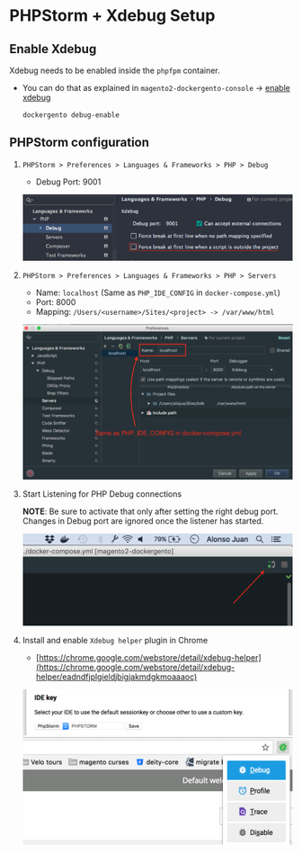 # PHPStorm + Xdebug Setup

## Enable Xdebug

Xdebug needs to be enabled inside the `phpfpm` container. 

* You can do that as explained in `magento2-dockergento-console` -> [enable xdebug](https://github.com/ModestCoders/magento2-dockergento-console/blob/master/docs/workflow.md#6-xdebug)

	```
	dockergento debug-enable
	```

## PHPStorm configuration

1. `PHPStorm > Preferences > Languages & Frameworks > PHP > Debug`	
	* Debug Port: 9001

	![debug_port](img/debug_port.png)

2. `PHPStorm > Preferences > Languages & Frameworks > PHP > Servers`

	* Name: `localhost` (Same as `PHP_IDE_CONFIG` in `docker-compose.yml`)
	* Port: 8000
	* Mapping: `/Users/<username>/Sites/<project> -> /var/www/html`

	![debug_server_mapping](img/debug_server_mapping.png)
	
3. Start Listening for PHP Debug connections

	**NOTE**: Be sure to activate that only after setting the right debug port. Changes in Debug port are ignored once the listener has started.
	
	![PHPStorm Debug Listener](img/phpstorm_debug_listener.png)

4. Install and enable `Xdebug helper` plugin in Chrome

	* [https://chrome.google.com/webstore/detail/xdebug-helper](https://chrome.google.com/webstore/detail/xdebug-helper/eadndfjplgieldjbigjakmdgkmoaaaoc)
	
	![Xdebug Helper Config](img/xdebug_helper_config.png)
	![Xdebug Helper Enable](img/xdebug_helper_enable.png)

	
	
	
	
